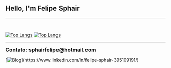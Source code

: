 ### <h2>Hello, I'm Felipe Sphair</h2>  

<hr>


<br>

[![Top Langs](https://github-readme-stats.vercel.app/api/top-langs/?username=felipesphair&layout=compact&theme=dark)](https://github.com/felipesphair)
[![Top Langs](https://github-readme-stats.vercel.app/api/top-langs/?username=felipesphair&layout=compact&theme=dark)](https://github.com/felipesphair)
<hr>

<h3 style="display: inline; ">Contato: sphairfelipe@hotmail.com</h3>

[![Blog](https://img.shields.io/badge/LinkedIn-0077B5?style=for-the-badge&logo=linkedin&logoColor=white&Aling")](https://www.linkedin.com/in/felipe-sphair-395109191/)


